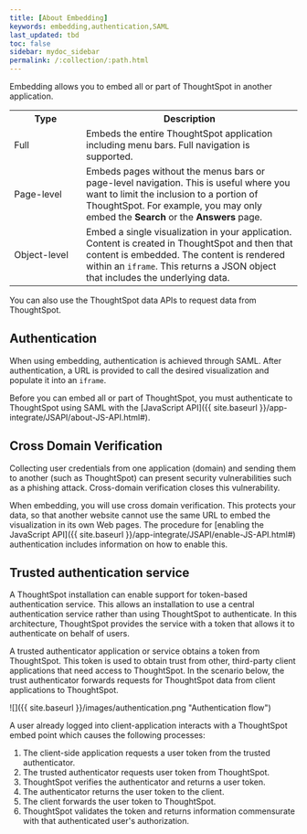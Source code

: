 ```yaml
---
title: [About Embedding]
keywords: embedding,authentication,SAML
last_updated: tbd
toc: false
sidebar: mydoc_sidebar
permalink: /:collection/:path.html
---
```

Embedding allows you to embed all or part of ThoughtSpot in another application.

<table>
<colgroup>
   <col style="width:25%">
   <col style="width:75%">
</colgroup>
  <tr>
    <th>Type</th>
    <th>Description</th>
  </tr>
  <tr>
    <td>Full</td>
    <td>Embeds the entire ThoughtSpot application including menu bars. Full navigation is supported.</td>
  </tr>
  <tr>
    <td>Page-level</td>
    <td>Embeds pages without the menus bars or page-level navigation. This is useful where you want to limit the inclusion to a portion of ThoughtSpot. For example, you may only embed the <strong>Search</strong> or the <strong>Answers</strong> page.</td>
  </tr>
  <tr>
    <td>Object-level</td>
    <td>Embed a single visualization in your application. Content is created in ThoughtSpot and then that content is embedded. The content is rendered within an <code>iframe</code>. This returns a JSON object that includes the underlying data.</td>
  </tr>
</table>

You can also use the ThoughtSpot data APIs to request data from ThoughtSpot.

## Authentication

When using embedding, authentication is achieved through SAML. After
authentication, a URL is provided to call the desired visualization and populate
it into an `iframe`.

Before you can embed all or part of ThoughtSpot, you must authenticate to
ThoughtSpot using SAML with the [JavaScript API]({{ site.baseurl
}}/app-integrate/JSAPI/about-JS-API.html#).

## Cross Domain Verification

Collecting user credentials from one application (domain) and sending them to
another (such as ThoughtSpot) can present security vulnerabilities such as a
phishing attack. Cross-domain verification closes this vulnerability.

When embedding, you will use cross domain verification. This protects your
data, so that another website cannot use the same URL to embed the visualization
in its own Web pages. The procedure for [enabling the JavaScript API]({{
site.baseurl }}/app-integrate/JSAPI/enable-JS-API.html#) authentication includes
information on how to enable this.

## Trusted authentication service

A ThoughtSpot installation can enable support for token-based authentication
service. This allows an installation to use a central authentication service
rather than using ThoughtSpot to authenticate. In this architecture, ThoughtSpot
provides the service with a token that allows it to authenticate on behalf of
users.

A trusted authenticator application or service obtains a token from ThoughtSpot.
This token is used to obtain trust from other, third-party client applications
that need access to ThoughtSpot. In the scenario below, the trust authenticator
forwards requests for ThoughtSpot data from client applications to ThoughtSpot.

![]({{ site.baseurl }}/images/authentication.png "Authentication flow")


A user already logged into client-application interacts with a ThoughtSpot embed
point which causes the following processes:

1. The client-side application requests a user token from the trusted authenticator.
2. The trusted authenticator requests user token from ThoughtSpot.
3. ThoughtSpot verifies the authenticator and returns a user token.
4. The authenticator returns the user token to the client.
5. The client forwards the user token to ThoughtSpot.
6. ThoughtSpot validates the token and returns information commensurate with that authenticated user's authorization.
